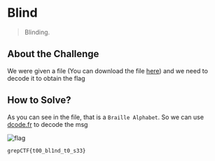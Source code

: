 # Blind
> Blinding.

## About the Challenge
We were given a file (You can download the file [here](blind.txt)) and we need to decode it to obtain the flag

## How to Solve?
As you can see in the file, that is a `Braille Alphabet`. So we can use [dcode.fr](https://www.dcode.fr/braille-alphabet) to decode the msg

![flag](images/flag.png)

```
grepCTF{t00_bl1nd_t0_s33}
```